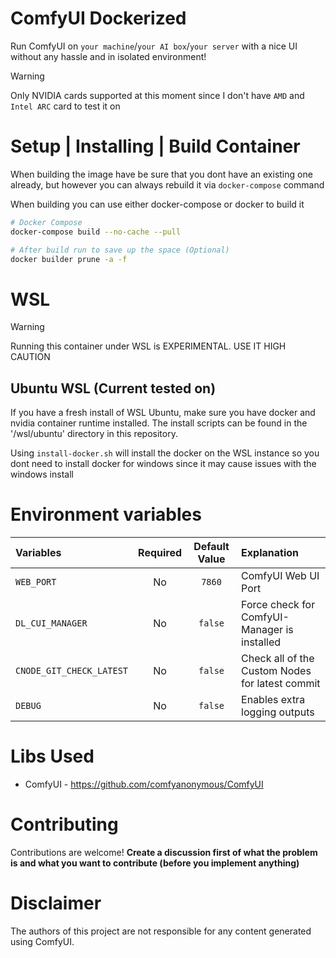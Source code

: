 # ComfyUI Dockerized
Run ComfyUI on `your machine`/`your AI box`/`your server` with a nice UI without any hassle and in isolated environment!

> [!WARNING]  
> Only NVIDIA cards supported at this moment since I don't have `AMD` and `Intel ARC` card to test it on

# Setup | Installing | Build Container

When building the image have be sure that you dont have an existing one already, but however you can always rebuild it via `docker-compose` command

When building you can use either docker-compose or docker to build it
```bash
# Docker Compose
docker-compose build --no-cache --pull

# After build run to save up the space (Optional)
docker builder prune -a -f
```

# WSL

> [!WARNING]  
> Running this container under WSL is EXPERIMENTAL.
> USE IT HIGH CAUTION

## Ubuntu WSL (Current tested on)

If you have a fresh install of WSL Ubuntu, make sure you have docker and nvidia container runtime installed. The install scripts can be found in the '/wsl/ubuntu' directory in this repository.

Using `install-docker.sh` will install the docker on the WSL instance so you dont need to install docker for windows since it may cause issues with the windows install

# Environment variables

| Variables    | Required | Default Value | Explanation |
| :-------- | :-------: | :-------: |  :------- |
| `WEB_PORT` | No | `7860` | ComfyUI Web UI Port |
| `DL_CUI_MANAGER` | No | `false` | Force check for ComfyUI-Manager is installed |
| `CNODE_GIT_CHECK_LATEST` | No | `false` | Check all of the Custom Nodes for latest commit |
| `DEBUG` | No | `false` | Enables extra logging outputs |

# Libs Used

* ComfyUI - https://github.com/comfyanonymous/ComfyUI

# Contributing
Contributions are welcome! **Create a discussion first of what the problem is and what you want to contribute (before you implement anything)**

# Disclaimer
The authors of this project are not responsible for any content generated using ComfyUI.